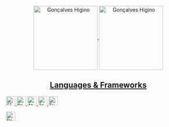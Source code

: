 <p align="center">
<a href="https://github.com/anuraghazra/github-readme-stats" title="Go to Source">
<img height=175 align="center" src="https://github-readme-stats.vercel.app/api?username=goncalveshigino&theme=maroongold" alt="Gonçalves Higino" />

<a href="https://github.com/anuraghazra/github-readme-stats" title="Go to Source">
<img height=175 align="center" src="https://github-readme-stats.vercel.app/api/top-langs/?username=goncalveshigino&layout=compact&theme=maroongold" alt="Gonçalves Higino" />
</p> 

<h2 align="center">Languages & Frameworks</h2>
<p align="center">
 
  <code><img title="Flutter" height="25" width="25" src="https://www.vectorlogo.zone/logos/flutterio/flutterio-icon.svg"></code>
  <code><img title="Nestjs" height="25" width="25" src="https://www.vectorlogo.zone/logos/nestjs/nestjs-icon.svg"></code>
  <code><img title="Angular" height="25" width="25" src="https://www.vectorlogo.zone/logos/angular/angular-icon.svg"></code>
  <code><img title="Javascript" height="25" width="25" src="https://github.com/zumrudu-anka/zumrudu-anka/blob/master/images/javascript.svg"></code>
  <code><img title="TypeScript" height="25" width="25" src="https://vetores.org/wp-content/uploads/typescript.png"></code>


  <code><img title="Nodejs" height="25" width="25" src="https://raw.githubusercontent.com/rahul-jha98/github_readme_icons/main/language_and_tools/square/node/node.svg"></code>
   
</p>

